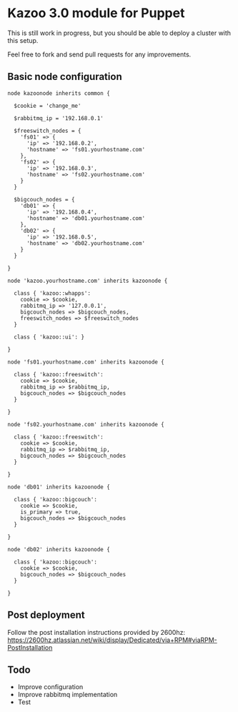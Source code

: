 # Kazoo 3.0 module for Puppet

This is still work in progress, but you should be able to deploy a cluster with this setup.

Feel free to fork and send pull requests for any improvements.

## Basic node configuration


    node kazoonode inherits common {
    
      $cookie = 'change_me'

      $rabbitmq_ip = '192.168.0.1'

      $freeswitch_nodes = {
        'fs01' => {
          'ip' => '192.168.0.2',
          'hostname' => 'fs01.yourhostname.com'
        },
        'fs02' => {
          'ip' => '192.168.0.3',
          'hostname' => 'fs02.yourhostname.com'
        }
      }
      
      $bigcouch_nodes = {
        'db01' => {
          'ip' => '192.168.0.4',
          'hostname' => 'db01.yourhostname.com'
        },
        'db02' => {
          'ip' => '192.168.0.5',
          'hostname' => 'db02.yourhostname.com'
        }
      }
    
    }

    node 'kazoo.yourhostname.com' inherits kazoonode {
  
      class { 'kazoo::whapps':
        cookie => $cookie,
        rabbitmq_ip => '127.0.0.1',
        bigcouch_nodes => $bigcouch_nodes,
        freeswitch_nodes => $freeswitch_nodes
      }
  
      class { 'kazoo::ui': }
  
    }

    node 'fs01.yourhostname.com' inherits kazoonode {
  
      class { 'kazoo::freeswitch':
        cookie => $cookie,
        rabbitmq_ip => $rabbitmq_ip,
        bigcouch_nodes => $bigcouch_nodes
      }
  
    }
    
    node 'fs02.yourhostname.com' inherits kazoonode {
  
      class { 'kazoo::freeswitch':
        cookie => $cookie,
        rabbitmq_ip => $rabbitmq_ip,
        bigcouch_nodes => $bigcouch_nodes
      }
  
    }

    node 'db01' inherits kazoonode {
  
      class { 'kazoo::bigcouch':
        cookie => $cookie,
        is_primary => true,
        bigcouch_nodes => $bigcouch_nodes
      }
  
    }
    
    node 'db02' inherits kazoonode {
  
      class { 'kazoo::bigcouch':
        cookie => $cookie,
        bigcouch_nodes => $bigcouch_nodes
      }
  
    }
    
## Post deployment

Follow the post installation instructions provided by 2600hz:
https://2600hz.atlassian.net/wiki/display/Dedicated/via+RPM#viaRPM-PostInstallation

## Todo

* Improve configuration
* Improve rabbitmq implementation
* Test

